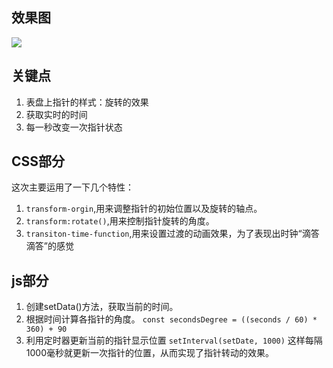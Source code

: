## 效果图
![](http://ok7n02kz6.bkt.clouddn.com/FsAOXtMY6-TXn8kXsPQtwaeNWVOg.gif)

## 关键点
1. 表盘上指针的样式：旋转的效果
2. 获取实时的时间
3. 每一秒改变一次指针状态

## CSS部分
这次主要运用了一下几个特性：

1. `transform-orgin`,用来调整指针的初始位置以及旋转的轴点。
2. `transform:rotate()`,用来控制指针旋转的角度。
3. `transiton-time-function`,用来设置过渡的动画效果，为了表现出时钟“滴答滴答”的感觉

## js部分
1. 创建setData()方法，获取当前的时间。
2. 根据时间计算各指针的角度。
`const secondsDegree = ((seconds / 60) * 360) + 90`
3. 利用定时器更新当前的指针显示位置
`setInterval(setDate, 1000)`
这样每隔1000毫秒就更新一次指针的位置，从而实现了指针转动的效果。
